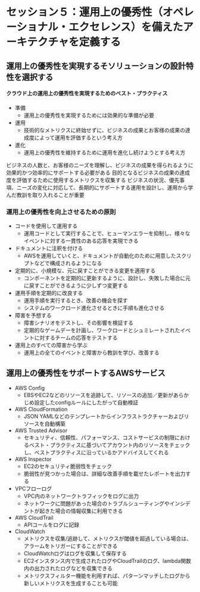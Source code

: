 # セッション５：運用上の優秀性（オペレーショナル・エクセレンス）を備えたアーキテクチャを定義する

## 運用上の優秀性を実現するそソリューションの設計特性を選択する

#### クラウド上の運用上の優秀性を実現するためのベスト・プラクティス
- 準備
    - 運用上の優秀性を実現するためには効果的な準備が必要
- 運用
    - 技術的なメトリクスに終始せずに、ビジネスの成果とお客様の成果の達成度によって運用を評価するという考え方
- 進化
    - 運用上の優秀性を維持するために運用を進化し続けようとする考え方

ビジネスの人数と、お客様のニーズを理解し、ビジネスの成果を得られるように効果的かつ効率的にサポートする必要がある
目的となるビジネスの成果の達成度を評価するために使用するメトリクスを収集する
ビジネスの状況、優先事項、ニーズの変化に対応して、長期的にサポートする運用を設計し、運用から学んだ教訓を取り入れることが重要

### 運用上の優秀性を向上させるための原則

- コードを使用して運用する
    - 運用コードとして実行することで、ヒューマンエラーを抑制し、様々なイベントに対する一貫性のある応答を実現できる
- ドキュメントに注釈を付ける
    - AWSを運用していくと、ドキュメントが自動化のために用意したスクリプトなどで構成されるようになる
- 定期的に、小規模な、元に戻すことができる変更を適用する
    - コンポーネントを定期的に更新するように、設計し、失敗した場合に元に戻すことができるように少しずつ変更する
- 運用手順を定期的に改良する
    - 運用手順を実行するとき、改善の機会を探す
    - システムのワークロード進化させるときに手順も進化させる
- 障害を予想する
    - 障害シナリオをテストし、その影響を検証する
    - 定期的なゲームデーを計画し、ワークロードとシュミレートされたイベントに対するチームの応答をテストする
- 運用上のすべての障害から学ぶ
    - 運用上の全てのイベントと障害から教訓を学び、改善する


## 運用上の優秀性をサポートするAWSサービス
- AWS Config
    - EBSやEC2などのリソースを追跡して、リソースの追加／更新があらかじめ設定したconfigルールにしたがって自動検証
- AWS CloudFormation
    - JSON YAMLなどのテンプレートからインフラストラクチャーおよびリソースを自動構築
- AWS Trusted Advisor
    - セキュリティ、信頼性、パフォーマンス、コストサービスの制限におけるベスト・プラクティスに基づいてアカウント内のリソースをチェックし、ベストプラクティスに沿っているかアドバイスしてくれる
- AWS Inspector
    - EC2のセキュリティ脆弱性をチェック
    - 脆弱性が見つかった場合は、詳細な改善手順を載せたレポートを出力する
- VPCフローログ
    - VPC内のネットワークトラフィックをログに出力
    - ネットワークに問題があった場合のトラブルシューティングやインシデントが起きた場合の情報収集に利用できる
- AWS CloudTrail
    - APIコールをログに記録
- CloudWatch
    - メトリクスを収集/追跡して、メトリクスが閾値を超過している場合は、アラームをトリガーにすることができる
    - CloudWatchログはログを収集して保存する
    - EC2インスタンス内で生成されたログやCloudTrailのログ、lambda関数内の出力されたログなどを収集できる
    - メトリクスフィルター機能を利用すれば、パターンマッチしたログから新しいメトリクスを生成することも可能
